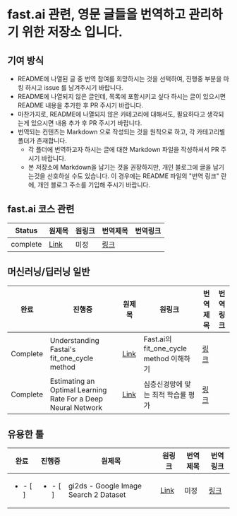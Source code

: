 # fast.ai 관련, 영문 글들을 번역하고 관리하기 위한 저장소 입니다.

## 기여 방식

- README에 나열된 글 중 번역 참여를 희망하시는 것을 선택하여, 진행중 부분을 마킹 하시고 issue 를 남겨주시기 바랍니다.
- README에 나열되지 않은 글인데, 목록에 포함시키고 싶다 하시는 글이 있으시면 README 내용을 추가한 후 PR 주시기 바랍니다.
- 마찬가지로, README에 나열되지 않은 카테고리에 대해서도, 필요하다고 생각되는게 있으시면 내용 추가 후 PR 주시기 바랍니다.
- 번역되는 컨텐츠는 Markdown 으로 작성되는 것을 원칙으로 하고, 각 카테고리별 폴더가 존재합니다.
  - 각 폴더에 번역하고자 하시는 글에 대한 Markdown 파일을 작성하셔서 PR 주시기 바랍니다.
  - 본 저장소에 Markdown을 남기는 것을 권장하지만, 개인 블로그에 글을 남기는것을 선호하실 수도 있습니다. 이 경우에는 README 파일의 "번역 링크" 란에, 개인 블로그 주소를 기입해 주시기 바랍니다.

## fast.ai 코스 관련

| Status | 원제목 | 원링크 | 번역제목 | 번역링크 | 
| ---- | ------- | ---- | ------- | ---- |
| complete  | [Link]() | 미정 | [링크]()

## 머신러닝/딥러닝 일반

| 완료 | 진행중 | 원제목 | 원링크 | 번역제목 | 번역링크 | 
| -- | -- | ------- | ---- | ------- | ---- |
| Complete | Understanding Fastai's fit_one_cycle method  | [Link](https://iconof.com/1cycle-learning-rate-policy/) | Fast.ai의 fit_one_cycle method 이해하기 | [링크](https://github.com/jehyunlee/texts/blob/master/1cycle-learning-rate-policy/text.md)|
| Complete | Estimating an Optimal Learning Rate For a Deep Neural Network  | [Link](https://towardsdatascience.com/estimating-optimal-learning-rate-for-a-deep-neural-network-ce32f2556ce0) | 심층신경망에 맞는 최적 학습률 평가 | [링크](https://github.com/jehyunlee/texts/blob/master/estimating_an_optimal_learning_rate_for_a_deep_neural_network/text.md)

## 유용한 툴

| 완료 | 진행중 | 원제목 | 원링크 | 번역제목 | 번역링크 |  
| -- | -- | ------- | ---- | ------- | ---- |
| <ul><li>- [ ] </li> | <ul><li>- [ ] </li> | gi2ds - Google Image Search 2 Dataset | [Link](https://github.com/toffebjorkskog/ml-tools/blob/master/gi2ds.md) | 미정 | [링크]()
